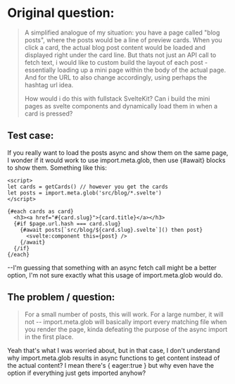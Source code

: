 # Original question:

> A simplified analogue of my situation: you have a page called "blog posts", where the posts would be a line of preview cards. When you click a card, the actual blog post content would be loaded and displayed right under the card line. But thats not just an API call to fetch text, i would like to custom build the layout of each post - essentially loading up a mini page within the body of the actual page. And for the URL to also change accordingly, using perhaps the hashtag url idea.
>
> How would i do this with fullstack SvelteKit? Can i build the mini pages as svelte components and dynamically load them in when a card is pressed?

## Test case:

If you really want to load the posts async and show them on the same page, I wonder if it would work to use import.meta.glob, then use {#await} blocks to show them. Something like this:

```
<script>
let cards = getCards() // however you get the cards
let posts = import.meta.glob('src/blog/*.svelte')
</script>

{#each cards as card}
  <h3><a href="#{card.slug}">{card.title}</a></h3>
  {#if $page.url.hash === card.slug}
    {#await posts[`src/blog/${card.slug}.svelte`]() then post}
      <svelte:component this={post} />
    {/await}
  {/if}
{/each}
```

--I'm guessing that something with an async fetch call might be a better option, I'm not sure exactly what this usage of import.meta.glob would do.

## The problem / question:

> For a small number of posts, this will work. For a large number, it will not -- import.meta.glob will basically import every matching file when you render the page, kinda defeating the purpose of the async import in the first place.

Yeah that's what I was worried about, but in that case, I don't understand why import.meta.glob results in async functions to get content instead of the actual content? I mean there's { eager:true } but why even have the option if everything just gets imported anyhow?
